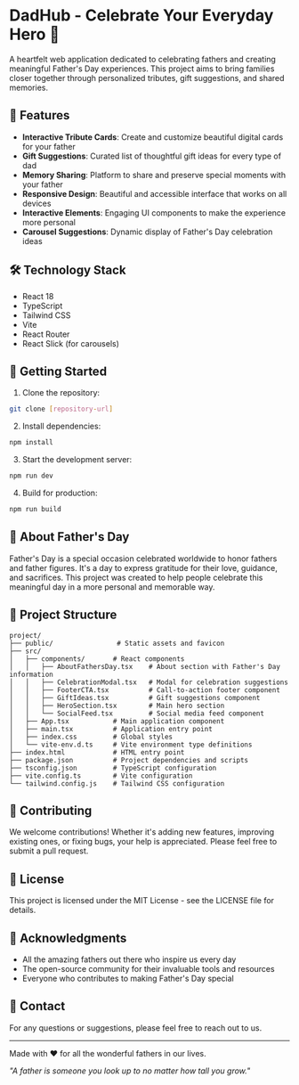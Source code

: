 # DadHub - Celebrate Your Everyday Hero 🎉

A heartfelt web application dedicated to celebrating fathers and creating meaningful Father's Day experiences. This project aims to bring families closer together through personalized tributes, gift suggestions, and shared memories.

## 🌟 Features

- **Interactive Tribute Cards**: Create and customize beautiful digital cards for your father
- **Gift Suggestions**: Curated list of thoughtful gift ideas for every type of dad
- **Memory Sharing**: Platform to share and preserve special moments with your father
- **Responsive Design**: Beautiful and accessible interface that works on all devices
- **Interactive Elements**: Engaging UI components to make the experience more personal
- **Carousel Suggestions**: Dynamic display of Father's Day celebration ideas

## 🛠️ Technology Stack

- React 18
- TypeScript
- Tailwind CSS
- Vite
- React Router
- React Slick (for carousels)

## 🚀 Getting Started

1. Clone the repository:
```bash
git clone [repository-url]
```

2. Install dependencies:
```bash
npm install
```

3. Start the development server:
```bash
npm run dev
```

4. Build for production:
```bash
npm run build
```

## 💝 About Father's Day

Father's Day is a special occasion celebrated worldwide to honor fathers and father figures. It's a day to express gratitude for their love, guidance, and sacrifices. This project was created to help people celebrate this meaningful day in a more personal and memorable way.

## 🎨 Project Structure

```
project/
├── public/                # Static assets and favicon
├── src/
│   ├── components/       # React components
│   │   ├── AboutFathersDay.tsx    # About section with Father's Day information
│   │   ├── CelebrationModal.tsx   # Modal for celebration suggestions
│   │   ├── FooterCTA.tsx          # Call-to-action footer component
│   │   ├── GiftIdeas.tsx          # Gift suggestions component
│   │   ├── HeroSection.tsx        # Main hero section
│   │   └── SocialFeed.tsx         # Social media feed component
│   ├── App.tsx           # Main application component
│   ├── main.tsx          # Application entry point
│   ├── index.css         # Global styles
│   └── vite-env.d.ts     # Vite environment type definitions
├── index.html            # HTML entry point
├── package.json          # Project dependencies and scripts
├── tsconfig.json         # TypeScript configuration
├── vite.config.ts        # Vite configuration
└── tailwind.config.js    # Tailwind CSS configuration
```

## 🤝 Contributing

We welcome contributions! Whether it's adding new features, improving existing ones, or fixing bugs, your help is appreciated. Please feel free to submit a pull request.

## 📝 License

This project is licensed under the MIT License - see the LICENSE file for details.

## 🙏 Acknowledgments

- All the amazing fathers out there who inspire us every day
- The open-source community for their invaluable tools and resources
- Everyone who contributes to making Father's Day special

## 💌 Contact

For any questions or suggestions, please feel free to reach out to us.

---

Made with ❤️ for all the wonderful fathers in our lives.

*"A father is someone you look up to no matter how tall you grow."* 